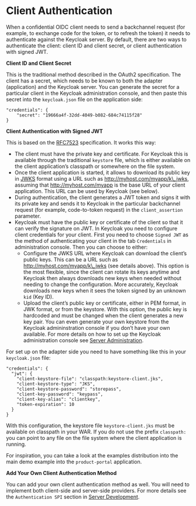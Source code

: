 # Client Authentication

When a confidential OIDC client needs to send a backchannel request (for example, to exchange code for the token, or to refresh the token) it needs to authenticate against the Keycloak server. By default, there are two ways to authenticate the client: client ID and client secret, or client authentication with signed JWT.

**Client ID and Client Secret**

This is the traditional method described in the OAuth2 specification. The client has a secret, which needs to be known to both the adapter (application) and the Keycloak server. You can generate the secret for a particular client in the Keycloak administration console, and then paste this secret into the `keycloak.json` file on the application side:

```
"credentials": {
    "secret": "19666a4f-32dd-4049-b082-684c74115f28"
}
```

**Client Authentication with Signed JWT**

This is based on the [RFC7523](https://tools.ietf.org/html/rfc7523) specification. It works this way:

* The client must have the private key and certificate. For Keycloak this is available through the traditional `keystore` file, which is either available on the client application’s classpath or somewhere on the file system.
* Once the client application is started, it allows to download its public key in [JWKS](https://self-issued.info/docs/draft-ietf-jose-json-web-key.html) format using a URL such as http://myhost.com/myapp/k\_jwks, assuming that http://myhost.com/myapp is the base URL of your client application. This URL can be used by Keycloak (see below).
* During authentication, the client generates a JWT token and signs it with its private key and sends it to Keycloak in the particular backchannel request (for example, code-to-token request) in the `client_assertion` parameter.
* Keycloak must have the public key or certificate of the client so that it can verify the signature on JWT. In Keycloak you need to configure client credentials for your client. First you need to choose `Signed JWT` as the method of authenticating your client in the tab `Credentials` in administration console. Then you can choose to either:
  * Configure the JWKS URL where Keycloak can download the client’s public keys. This can be a URL such as http://myhost.com/myapp/k\_jwks (see details above). This option is the most flexible, since the client can rotate its keys anytime and Keycloak then always downloads new keys when needed without needing to change the configuration. More accurately, Keycloak downloads new keys when it sees the token signed by an unknown `kid` (Key ID).
  * Upload the client’s public key or certificate, either in PEM format, in JWK format, or from the keystore. With this option, the public key is hardcoded and must be changed when the client generates a new key pair. You can even generate your own keystore from the Keycloak admininstration console if you don’t have your own available. For more details on how to set up the Keycloak administration console see [Server Administration](https://keycloak.gitbooks.io/documentation/content/server\_admin/index.html).

For set up on the adapter side you need to have something like this in your `keycloak.json` file:

```
"credentials": {
  "jwt": {
    "client-keystore-file": "classpath:keystore-client.jks",
    "client-keystore-type": "JKS",
    "client-keystore-password": "storepass",
    "client-key-password": "keypass",
    "client-key-alias": "clientkey",
    "token-expiration": 10
  }
}
```

With this configuration, the keystore file `keystore-client.jks` must be available on classpath in your WAR. If you do not use the prefix `classpath:` you can point to any file on the file system where the client application is running.

For inspiration, you can take a look at the examples distribution into the main demo example into the `product-portal` application.

**Add Your Own Client Authentication Method**

You can add your own client authentication method as well. You will need to implement both client-side and server-side providers. For more details see the `Authentication SPI` section in [Server Development](https://keycloak.gitbooks.io/documentation/content/server\_development/index.html).
